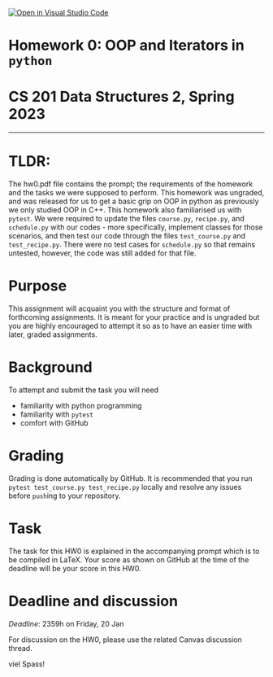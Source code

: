 [![Open in Visual Studio Code](https://classroom.github.com/assets/open-in-vscode-c66648af7eb3fe8bc4f294546bfd86ef473780cde1dea487d3c4ff354943c9ae.svg)](https://classroom.github.com/online_ide?assignment_repo_id=9699596&assignment_repo_type=AssignmentRepo)
# Homework 0: OOP and Iterators in `python`
# CS 201 Data Structures 2, Spring 2023
***

# TLDR:
The hw0.pdf file contains the prompt; the requirements of the homework and the tasks we were supposed to perform. This homework was ungraded, and was released for us to get a basic grip on OOP in python as previously we only studied OOP in C++. This homework also familiarised us with `pytest`. We were required to update the files `course.py`, `recipe.py`, and `schedule.py` with our codes - more specifically, implement classes for those scenarios, and then test our code through the files `test_course.py` and `test_recipe.py`. There were no test cases for `schedule.py` so that remains untested, however, the code was still added for that file.  

# Purpose

This assignment will acquaint you with the structure and format of forthcoming assignments. It is meant for your practice and is ungraded but you are highly encouraged to attempt it so as to have an easier time with later, graded assignments.

# Background

To attempt and submit the task you will need
- familiarity with python programming
- familiarity with `pytest`
- comfort with GitHub

# Grading

Grading is done automatically by GitHub. It is recommended that you run `pytest test_course.py test_recipe.py` locally and resolve any issues before `push`ing to your repository.

# Task

The task for this HW0 is explained in the accompanying prompt which is to be compiled in LaTeX. Your score as shown on GitHub at the time of the deadline will be your score in this HW0.

# Deadline and discussion

_Deadline_: 2359h on Friday, 20 Jan

For discussion on the HW0, please use the related Canvas discussion thread.

viel Spass!

